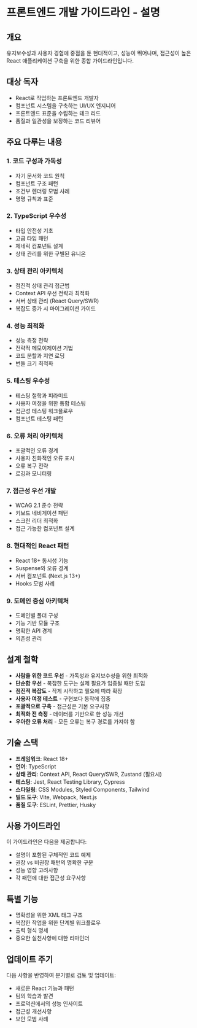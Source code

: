 # 프론트엔드 개발 가이드라인 - 설명

## 개요

유지보수성과 사용자 경험에 중점을 둔 현대적이고, 성능이 뛰어나며, 접근성이 높은 React 애플리케이션 구축을 위한 종합 가이드라인입니다.

## 대상 독자

- React로 작업하는 프론트엔드 개발자
- 컴포넌트 시스템을 구축하는 UI/UX 엔지니어
- 프론트엔드 표준을 수립하는 테크 리드
- 품질과 일관성을 보장하는 코드 리뷰어

## 주요 다루는 내용

### 1. **코드 구성과 가독성**

- 자기 문서화 코드 원칙
- 컴포넌트 구조 패턴
- 조건부 렌더링 모범 사례
- 명명 규칙과 표준

### 2. **TypeScript 우수성**

- 타입 안전성 기초
- 고급 타입 패턴
- 제네릭 컴포넌트 설계
- 상태 관리를 위한 구별된 유니온

### 3. **상태 관리 아키텍처**

- 점진적 상태 관리 접근법
- Context API 우선 전략과 최적화
- 서버 상태 관리 (React Query/SWR)
- 복잡도 증가 시 마이그레이션 가이드

### 4. **성능 최적화**

- 성능 측정 전략
- 전략적 메모이제이션 기법
- 코드 분할과 지연 로딩
- 번들 크기 최적화

### 5. **테스팅 우수성**

- 테스팅 철학과 피라미드
- 사용자 여정을 위한 통합 테스팅
- 접근성 테스팅 워크플로우
- 컴포넌트 테스팅 패턴

### 6. **오류 처리 아키텍처**

- 포괄적인 오류 경계
- 사용자 친화적인 오류 표시
- 오류 복구 전략
- 로깅과 모니터링

### 7. **접근성 우선 개발**

- WCAG 2.1 준수 전략
- 키보드 네비게이션 패턴
- 스크린 리더 최적화
- 접근 가능한 컴포넌트 설계

### 8. **현대적인 React 패턴**

- React 18+ 동시성 기능
- Suspense와 오류 경계
- 서버 컴포넌트 (Next.js 13+)
- Hooks 모범 사례

### 9. **도메인 중심 아키텍처**

- 도메인별 폴더 구성
- 기능 기반 모듈 구조
- 명확한 API 경계
- 의존성 관리

## 설계 철학

- **사람을 위한 코드 우선** - 가독성과 유지보수성을 위한 최적화
- **단순함 우선** - 복잡한 도구는 실제 필요가 입증될 때만 도입
- **점진적 복잡도** - 작게 시작하고 필요에 따라 확장
- **사용자 여정 테스트** - 구현보다 동작에 집중
- **포괄적으로 구축** - 접근성은 기본 요구사항
- **최적화 전 측정** - 데이터를 기반으로 한 성능 개선
- **우아한 오류 처리** - 모든 오류는 복구 경로를 가져야 함

## 기술 스택

- **프레임워크**: React 18+
- **언어**: TypeScript
- **상태 관리**: Context API, React Query/SWR, Zustand (필요시)
- **테스팅**: Jest, React Testing Library, Cypress
- **스타일링**: CSS Modules, Styled Components, Tailwind
- **빌드 도구**: Vite, Webpack, Next.js
- **품질 도구**: ESLint, Prettier, Husky

## 사용 가이드라인

이 가이드라인은 다음을 제공합니다:
- 설명이 포함된 구체적인 코드 예제
- 권장 vs 비권장 패턴의 명확한 구분
- 성능 영향 고려사항
- 각 패턴에 대한 접근성 요구사항

## 특별 기능

- 명확성을 위한 XML 태그 구조
- 복잡한 작업을 위한 단계별 워크플로우
- 출력 형식 명세
- 중요한 실천사항에 대한 리마인더

## 업데이트 주기

다음 사항을 반영하여 분기별로 검토 및 업데이트:
- 새로운 React 기능과 패턴
- 팀의 학습과 발견
- 프로덕션에서의 성능 인사이트
- 접근성 개선사항
- 보안 모범 사례